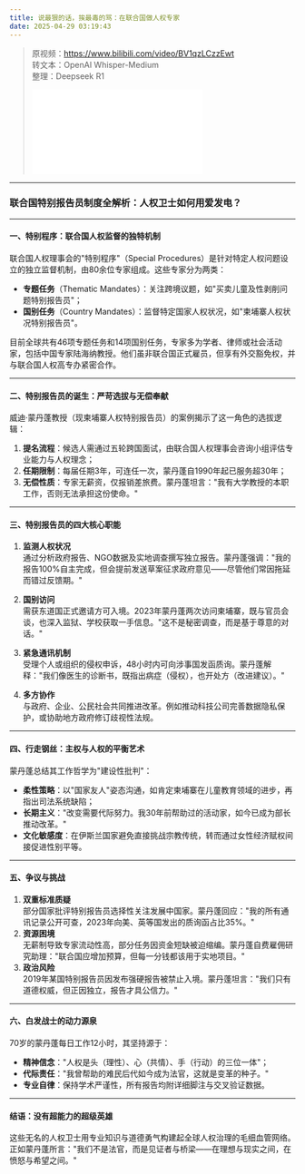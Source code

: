 ```yaml
---
title: 说最狠的话，挨最毒的骂：在联合国做人权专家
date: 2025-04-29 03:19:43
---
```


> 原视频：https://www.bilibili.com/video/BV1qzLCzzEwt<br>转文本：OpenAI Whisper-Medium<br>整理：Deepseek R1
>
> <iframe src="//player.bilibili.com/player.html?bvid=BV1qzLCzzEwt&autoplay=0" scrolling="no" border="0" frameborder="no" framespacing="0" allowfullscreen="true"></iframe>

---

### 联合国特别报告员制度全解析：人权卫士如何用爱发电？

---

#### **一、特别程序：联合国人权监督的独特机制**
联合国人权理事会的"特别程序"（Special Procedures）是针对特定人权问题设立的独立监督机制，由80余位专家组成。这些专家分为两类：
- **专题任务**（Thematic Mandates）：关注跨境议题，如"买卖儿童及性剥削问题特别报告员"；
- **国别任务**（Country Mandates）：监督特定国家人权状况，如"柬埔寨人权状况特别报告员"。

目前全球共有46项专题任务和14项国别任务，专家多为学者、律师或社会活动家，包括中国专家陆海纳教授。他们虽非联合国正式雇员，但享有外交豁免权，并与联合国人权高专办紧密合作。

---

#### **二、特别报告员的诞生：严苛选拔与无偿奉献**
威迪·蒙丹蓬教授（现柬埔寨人权特别报告员）的案例揭示了这一角色的选拔逻辑：
1. **提名流程**：候选人需通过五轮跨国面试，由联合国人权理事会咨询小组评估专业能力与人权理念；
2. **任期限制**：每届任期3年，可连任一次，蒙丹蓬自1990年起已服务超30年；
3. **无偿性质**：专家无薪资，仅报销差旅费。蒙丹蓬坦言："我有大学教授的本职工作，否则无法承担这份使命。"

---

#### **三、特别报告员的四大核心职能**
1. **监测人权状况**  
通过分析政府报告、NGO数据及实地调查撰写独立报告。蒙丹蓬强调："我的报告100%自主完成，但会提前发送草案征求政府意见——尽管他们常因拖延而错过反馈期。"

2. **国别访问**  
需获东道国正式邀请方可入境。2023年蒙丹蓬两次访问柬埔寨，既与官员会谈，也深入监狱、学校获取一手信息。"这不是秘密调查，而是基于尊意的对话。"

3. **紧急通讯机制**  
受理个人或组织的侵权申诉，48小时内可向涉事国发函质询。蒙丹蓬解释："我们像医生的诊断书，既指出病症（侵权），也开处方（改进建议）。"

4. **多方协作**  
与政府、企业、公民社会共同推进改革。例如推动科技公司完善数据隐私保护，或协助地方政府修订歧视性法规。

---

#### **四、行走钢丝：主权与人权的平衡艺术**
蒙丹蓬总结其工作哲学为"建设性批判"：
- **柔性策略**：以"国家友人"姿态沟通，如肯定柬埔寨在儿童教育领域的进步，再指出司法系统缺陷；
- **长期主义**："改变需要代际努力。我30年前帮助过的活动家，如今已成为部长推动改革。"
- **文化敏感度**：在伊斯兰国家避免直接挑战宗教传统，转而通过女性经济赋权间接促进性别平等。

---

#### **五、争议与挑战**
1. **双重标准质疑**  
部分国家批评特别报告员选择性关注发展中国家。蒙丹蓬回应："我的所有通讯记录公开可查，2023年向美、英等国发出的质询函占比35%。"
2. **资源困境**  
无薪制导致专家流动性高，部分任务因资金短缺被迫缩编。蒙丹蓬自费雇佣研究助理："联合国应增加预算，但每一分钱都该用于实地项目。"
3. **政治风险**  
2019年某国特别报告员因发布强硬报告被禁止入境。蒙丹蓬坦言："我们只有道德权威，但正因独立，报告才具公信力。"

---

#### **六、白发战士的动力源泉**
70岁的蒙丹蓬每日工作12小时，其坚持源于：
- **精神信念**："人权是头（理性）、心（共情）、手（行动）的三位一体"；
- **代际责任**："我曾帮助的难民后代如今成为法官，这就是变革的种子。"
- **专业自律**：保持学术严谨性，所有报告均附详细脚注与交叉验证数据。

---

#### **结语：没有超能力的超级英雄**
这些无名的人权卫士用专业知识与道德勇气构建起全球人权治理的毛细血管网络。正如蒙丹蓬所言："我们不是法官，而是见证者与桥梁——在理想与现实之间，在愤怒与希望之间。"
